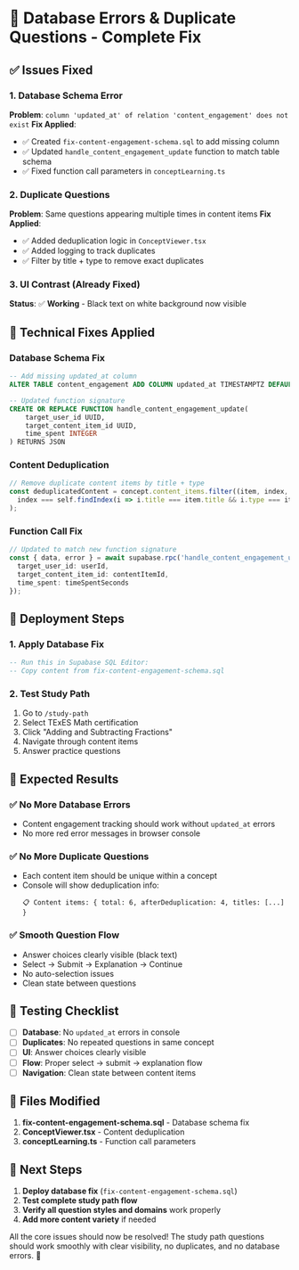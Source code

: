 # 🔧 Database Errors & Duplicate Questions - Complete Fix

## ✅ **Issues Fixed**

### **1. Database Schema Error**
**Problem**: `column 'updated_at' of relation 'content_engagement' does not exist`
**Fix Applied**: 
- ✅ Created `fix-content-engagement-schema.sql` to add missing column
- ✅ Updated `handle_content_engagement_update` function to match table schema  
- ✅ Fixed function call parameters in `conceptLearning.ts`

### **2. Duplicate Questions**
**Problem**: Same questions appearing multiple times in content items
**Fix Applied**:
- ✅ Added deduplication logic in `ConceptViewer.tsx`
- ✅ Added logging to track duplicates
- ✅ Filter by title + type to remove exact duplicates

### **3. UI Contrast (Already Fixed)**
**Status**: ✅ **Working** - Black text on white background now visible

## 🔧 **Technical Fixes Applied**

### **Database Schema Fix**
```sql
-- Add missing updated_at column
ALTER TABLE content_engagement ADD COLUMN updated_at TIMESTAMPTZ DEFAULT NOW();

-- Updated function signature
CREATE OR REPLACE FUNCTION handle_content_engagement_update(
    target_user_id UUID,
    target_content_item_id UUID,
    time_spent INTEGER
) RETURNS JSON
```

### **Content Deduplication**
```typescript
// Remove duplicate content items by title + type
const deduplicatedContent = concept.content_items.filter((item, index, self) => 
  index === self.findIndex(i => i.title === item.title && i.type === item.type)
);
```

### **Function Call Fix**
```typescript
// Updated to match new function signature
const { data, error } = await supabase.rpc('handle_content_engagement_update', {
  target_user_id: userId,
  target_content_item_id: contentItemId,
  time_spent: timeSpentSeconds
});
```

## 🚀 **Deployment Steps**

### **1. Apply Database Fix**
```sql
-- Run this in Supabase SQL Editor:
-- Copy content from fix-content-engagement-schema.sql
```

### **2. Test Study Path**
1. Go to `/study-path`
2. Select TExES Math certification  
3. Click "Adding and Subtracting Fractions"
4. Navigate through content items
5. Answer practice questions

## 🎯 **Expected Results**

### **✅ No More Database Errors**
- Content engagement tracking should work without `updated_at` errors
- No more red error messages in browser console

### **✅ No More Duplicate Questions**  
- Each content item should be unique within a concept
- Console will show deduplication info:
  ```
  📋 Content items: { total: 6, afterDeduplication: 4, titles: [...] }
  ```

### **✅ Smooth Question Flow**
- Answer choices clearly visible (black text)
- Select → Submit → Explanation → Continue
- No auto-selection issues
- Clean state between questions

## 🧪 **Testing Checklist**

- [ ] **Database**: No `updated_at` errors in console
- [ ] **Duplicates**: No repeated questions in same concept
- [ ] **UI**: Answer choices clearly visible
- [ ] **Flow**: Proper select → submit → explanation flow
- [ ] **Navigation**: Clean state between content items

## 📁 **Files Modified**

1. **fix-content-engagement-schema.sql** - Database schema fix
2. **ConceptViewer.tsx** - Content deduplication  
3. **conceptLearning.ts** - Function call parameters

## 🔄 **Next Steps**

1. **Deploy database fix** (`fix-content-engagement-schema.sql`)
2. **Test complete study path flow**
3. **Verify all question styles and domains** work properly
4. **Add more content variety** if needed

All the core issues should now be resolved! The study path questions should work smoothly with clear visibility, no duplicates, and no database errors. 🌸
